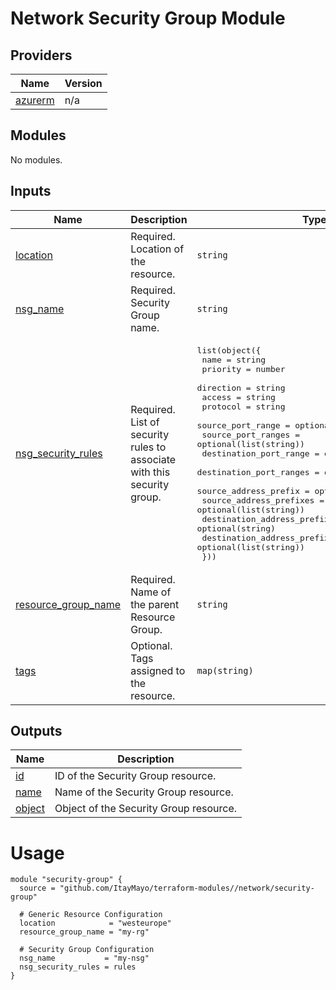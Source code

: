<!-- BEGIN_TF_DOCS -->
# Network Security Group Module

## Providers

| Name | Version |
|------|---------|
| <a name="provider_azurerm"></a> [azurerm](#provider\_azurerm) | n/a |

## Modules

No modules.

## Inputs

| Name | Description | Type | Default | Required |
|------|-------------|------|---------|:--------:|
| <a name="input_location"></a> [location](#input\_location) | Required. Location of the resource. | `string` | n/a | yes |
| <a name="input_nsg_name"></a> [nsg\_name](#input\_nsg\_name) | Required. Security Group name. | `string` | n/a | yes |
| <a name="input_nsg_security_rules"></a> [nsg\_security\_rules](#input\_nsg\_security\_rules) | Required. List of security rules to associate with this security group. | <pre>list(object({<br>    name = string<br>    priority = number<br>    direction = string<br>    access = string<br>    protocol = string<br>    source_port_range = optional(string)<br>    source_port_ranges = optional(list(string))<br>    destination_port_range = optional(string)<br>    destination_port_ranges = optional(list(string))<br>    source_address_prefix = optional(string)<br>    source_address_prefixes = optional(list(string))<br>    destination_address_prefix = optional(string)<br>    destination_address_prefixes = optional(list(string))<br>  }))</pre> | n/a | yes |
| <a name="input_resource_group_name"></a> [resource\_group\_name](#input\_resource\_group\_name) | Required. Name of the parent Resource Group. | `string` | n/a | yes |
| <a name="input_tags"></a> [tags](#input\_tags) | Optional. Tags assigned to the resource. | `map(string)` | `null` | no |

## Outputs

| Name | Description |
|------|-------------|
| <a name="output_id"></a> [id](#output\_id) | ID of the Security Group resource. |
| <a name="output_name"></a> [name](#output\_name) | Name of the Security Group resource. |
| <a name="output_object"></a> [object](#output\_object) | Object of the Security Group resource. |

# Usage

```
module "security-group" {
  source = "github.com/ItayMayo/terraform-modules//network/security-group"

  # Generic Resource Configuration
  location            = "westeurope"
  resource_group_name = "my-rg"

  # Security Group Configuration
  nsg_name           = "my-nsg"
  nsg_security_rules = rules
}
```
<!-- END_TF_DOCS -->